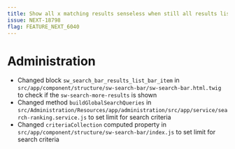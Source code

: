 ```yaml
---
title: Show all x matching results senseless when still all results listed
issue: NEXT-18798
flag: FEATURE_NEXT_6040
---
```

# Administration
* Changed block `sw_search_bar_results_list_bar_item` in `src/app/component/structure/sw-search-bar/sw-search-bar.html.twig` to check if the `sw-search-more-results` is shown
* Changed method `buildGlobalSearchQueries` in `src/Administration/Resources/app/administration/src/app/service/search-ranking.service.js` to set limit for search criteria
* Changed `criteriaCollection` computed property in `src/app/component/structure/sw-search-bar/index.js` to set limit for search criteria
